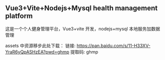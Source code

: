 ## Vue3+Vite+Nodejs+Mysql health management platform

这是一个个人健身管理平台，Vue3+vite 开发，nodejs+mysql 本地服务加数据管理

assets 中资源移步此处下载：
链接: https://pan.baidu.com/s/11-H33XV-YraR6yQpASHzEA?pwd=ghmp 提取码: ghmp
